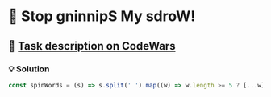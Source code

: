 # 📝 Stop gninnipS My sdroW!

## 🔗 [Task description on CodeWars](https://www.codewars.com/kata/5264d2b162488dc400000001)

### 💡 Solution

```javascript
const spinWords = (s) => s.split(' ').map((w) => w.length >= 5 ? [...w].reverse().join('') : w).join(' ');
```
